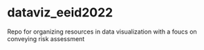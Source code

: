 # dataviz_eeid2022
Repo for organizing resources in data visualization with a foucs on conveying risk assessment
